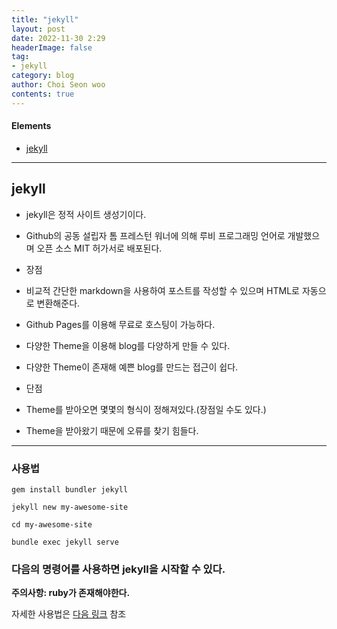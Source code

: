 ```yaml
---
title: "jekyll"
layout: post
date: 2022-11-30 2:29
headerImage: false
tag:
- jekyll
category: blog
author: Choi Seon woo
contents: true
---
```


#### Elements
- [jekyll](#jekyll)

---

## jekyll
- jekyll은 정적 사이트 생성기이다. 
- Github의 공동 설립자 톰 프레스턴 워너에 의해 루비 프로그래밍 언어로 개발했으며 오픈 소스 MIT 허가서로 배포된다.

- 장점  
 - 비교적 간단한 markdown을 사용하여 포스트를 작성할 수 있으며 HTML로 자동으로 변환해준다.
 - Github Pages를 이용해 무료로 호스팅이 가능하다.
 - 다양한 Theme을 이용해 blog를 다양하게 만들 수 있다.
 - 다양한 Theme이 존재해 예쁜 blog를 만드는 접근이 쉽다.

- 단점
 - Theme를 받아오면 몇몇의 형식이 정해져있다.(장점일 수도 있다.)
 - Theme을 받아왔기 때문에 오류를 찾기 힘들다.

---

### 사용법

```
gem install bundler jekyll

jekyll new my-awesome-site

cd my-awesome-site

bundle exec jekyll serve
```

### 다음의 명령어를 사용하면 jekyll을 시작할 수 있다.
**주의사항: ruby가 존재해야한다.**

자세한 사용법은 [다음 링크](https://jekyllrb-ko.github.io/) 참조